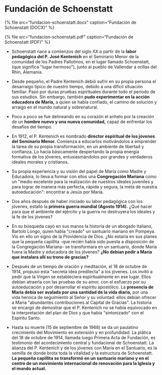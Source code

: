 # Fundación de Schoenstatt

{% file src="fundacion-schoenstatt.docx" caption=“Fundación de Schoenstatt (DOCX)" %}

{% file src="fundacion-schoenstatt.pdf" caption=“Fundación de Schoenstatt (PDF)" %}

- Schoenstatt nace a comienzos del siglo XX a partir de la **labor pedagógica del P. José Kentenich** en el Seminario Menor de la comunidad de los Padres Pallotinos, en el lugar llamado Schoenstatt, (que significa "lugar hermoso"), junto al pueblo de Vallendar a orillas del Rhin, Alemania.

- Desde pequeño, el Padre Kentenich debió sufrir en su propia persona el desarraigo típico de nuestro tiempo, debido a una difícil situación familiar. Pasó por duras pruebas espirituales durante todo el período de sus estudios. Sin embargo, también **pudo experimentar en la acción educadora de María,** a quien se había confiado, el camino de solución y arraigo en el mundo natural y sobrenatural.
- Poco a poco se fue delineando en su corazón el anhelo por la creación de un **hombre nuevo y una nueva comunidad,** capaz de enfrentar los desafíos del tiempo.

- En 1912, el P. Kentenich es nombrado **director espiritual de los jóvenes del Seminario Menor.** Comienza a educarlos motivándolos a emprender la tarea de su propia transformación, en un ambiente de libertad y confianza. Lo hacía básicamente despertando la propia energía formativa de los jóvenes, entusiasmándolos por grandes y verdaderos ideales morales y cristianos.

- Su propia experiencia y su visión del papel de María como Madre y Educadora, lo lleva a formar con ellos una **Congregación Mariana** como un "medio excelente para la realización de nuestros ideales juveniles y para lograr de manera más perfecta, rápida y segura, la meta de nuestra autoeducación": encontrar a Jesús por María.

- Dos años después de haber iniciado su labor pedagógica con los jóvenes, estalló la **primera guerra mundial (Agosto 1914).** ¿Qué hacer para que el ambiente del ejército y la guerra no destruyera los ideales y la fe de los jóvenes?

- En su búsqueda cayó en sus manos la historia de un abogado italiano, Bartolo Longo, quien había "creado" un santuario mariano en Pompeya. Vio en ello un signo de la Providencia de Dios. ¿No estaría en sus planes que la pequeña capillita -que recién había sido puesta a disposición de la Congregación Mariana- se transformara en un santuario, donde María fuera la Madre y educadora de los jóvenes? **¿No debían pedir a María que instalara allí su trono de gracias?**

- Después de un tiempo de oración y meditación, el 18 de octubre de 1914, propuso esta "secreta idea predilecta" a los jóvenes. Los invitó a pedir que la Virgen se estableciera espiritualmente en ese lugar. Ellos debían atraerla con las pruebas de su amor, con el esfuerzo por su autoeducación y por desarrollar el espíritu apostólico. La **presencia de María debía ser avalada por una santidad de la vida diaria,** por una vida heroica de seguimiento al Señor y su voluntad: ellos debían ofrecer a Maria "abundantes contribuciones al Capital de Gracias". La historia se encargó de demostrar que el P. Kentenich no se había equivocado en la interpretación del plan de Dios y que había "sintonizado" con el Espíritu Santo.

- Hasta su muerte (15 de septiembre de 1968) se da un paulatino crecimiento del Movimiento en extensión y en profundidad. La plática del 18 de octubre de 1914, llamada luego Primera Acta de Fundación, es testimonio del acontecimiento central y fundacional de Schoenstatt. La alianza del P. Kentenich y de los jóvenes con María en el Santuario, es la semilla de donde brota toda la vitalidad y la estructura de Schoenstatt. **La pequeña capillita se transformó en un santuario mariano y en el centro de un movimiento internacional de renovación para la Iglesia y el mundo actual.**